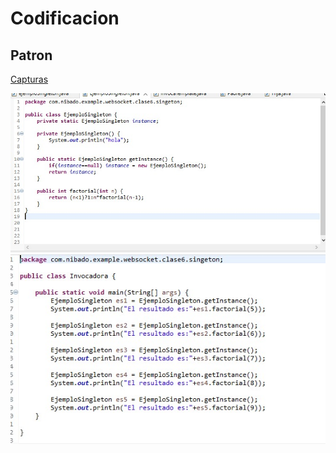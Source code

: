 # Codificacion 
## Patron 
[Capturas ](https://github.com/dmsalasr/Programa-de-actualizaci-n-tecnol-gica/tree/main/Tareas/Img-Tar7)


![](https://github.com/dmsalasr/Programa-de-actualizaci-n-tecnol-gica/blob/main/Tareas/Img-Tar7/1.jpeg)
![](https://github.com/dmsalasr/Programa-de-actualizaci-n-tecnol-gica/blob/main/Tareas/Img-Tar7/2.jpeg)
